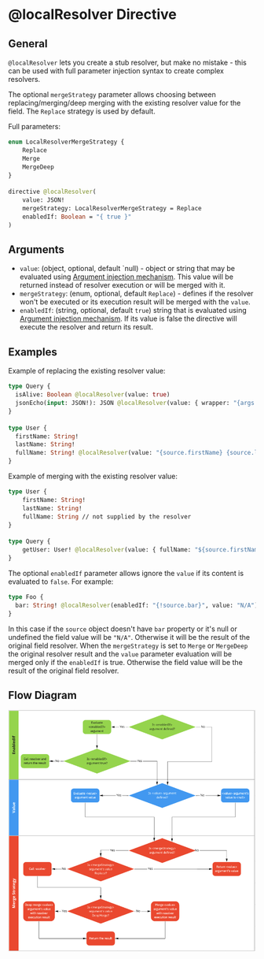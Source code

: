 # @localResolver Directive

## General

`@localResolver` lets you create a stub resolver, but make no mistake - this can be used with full parameter injection syntax to create complex resolvers.

The optional `mergeStrategy` parameter allows choosing between replacing/merging/deep merging with the existing resolver value for the field. The `Replace` strategy is used by default.

Full parameters:

```graphql
enum LocalResolverMergeStrategy {
    Replace
    Merge
    MergeDeep
}

directive @localResolver(
    value: JSON!
    mergeStrategy: LocalResolverMergeStrategy = Replace
    enabledIf: Boolean = "{ true }"
)
```

## Arguments

- `value`: (object, optional, default `null) - object or string that may be evaluated using [Argument injection mechanism](../arguments_injection.md). This value will be returned instead of resolver execution or will be merged with it.
- `mergeStrategy`: (enum, optional, default `Replace`) - defines if the resolver won't be executed or its execution result will be merged with the `value`.
- `enabledIf`: (string, optional, default `true`) string that is evaluated using [Argument injection mechanism](../arguments_injection.md). If its value is false the directive will execute the resolver and return its result.

## Examples

Example of replacing the existing resolver value:

```graphql
type Query {
  isAlive: Boolean @localResolver(value: true)
  jsonEcho(input: JSON!): JSON @localResolver(value: { wrapper: "{args.input}" })
}

type User {
  firstName: String!
  lastName: String!
  fullName: String! @localResolver(value: "{source.firstName} {source.lastName}")
}
```

Example of merging with the existing resolver value:

```graphql
type User {
    firstName: String!
    lastName: String!
    fullName: String // not supplied by the resolver
}

type Query {
    getUser: User! @localResolver(value: { fullName: "${source.firstName} ${source.lastName}" }, mergeStrategy: Merge)
}
```

The optional `enabledIf` parameter allows ignore the `value` if its content is evaluated to `false`.
For example:

```graphql
type Foo {
  bar: String! @localResolver(enabledIf: "{!source.bar}", value: "N/A")
}
```

In this case if the `source` object doesn't have `bar` property or it's null or undefined the field value will be `"N/A"`. Otherwise it will be the result of the original field resolver.
When the `mergeStrategy` is set to `Merge` or `MergeDeep` the original resolver result and the `value` parameter evaluation will be merged only if the `enabledIf` is true. Otherwise the field value will be the result of the original field resolver.

## Flow Diagram

![Flow diagram](../images/local-resolver-directive-flow-diagram.png)
